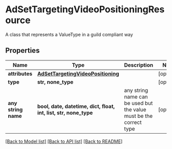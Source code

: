# AdSetTargetingVideoPositioningResource

A class that represents a ValueType in a guild compliant way

## Properties
Name | Type | Description | Notes
------------ | ------------- | ------------- | -------------
**attributes** | [**AdSetTargetingVideoPositioning**](AdSetTargetingVideoPositioning.md) |  | [optional] 
**type** | **str, none_type** |  | [optional] 
**any string name** | **bool, date, datetime, dict, float, int, list, str, none_type** | any string name can be used but the value must be the correct type | [optional]

[[Back to Model list]](../README.md#documentation-for-models) [[Back to API list]](../README.md#documentation-for-api-endpoints) [[Back to README]](../README.md)


